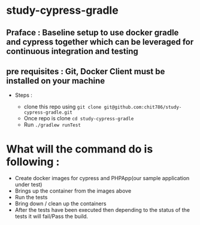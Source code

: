 # study-cypress-gradle

## Praface : Baseline setup to use docker gradle and cypress together which can be leveraged for continuous integration and testing

## pre requisites : Git, Docker Client must be installed on your machine

* Steps : 

  - clone this repo using `git clone git@github.com:chit786/study-cypress-gradle.git`
  - Once repo is clone `cd study-cypress-gradle`
  - Run `./gradlew runTest`
  
  
# What will the command do is following : 
- Create docker images for cypress and PHPApp(our sample application under test) 
- Brings up the container from the images above 
- Run the tests 
- Bring down / clean up the containers
- After the tests have been executed then depending to the status of the tests it will fail/Pass the build.
